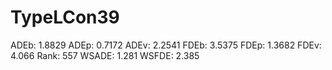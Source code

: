 # TypeLCon39

ADEb: 1.8829
ADEp: 0.7172
ADEv: 2.2541
FDEb: 3.5375
FDEp: 1.3682
FDEv: 4.066
Rank: 557
WSADE: 1.281
WSFDE: 2.385